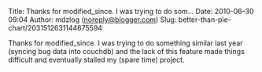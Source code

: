 Title: Thanks for modified_since.  I was trying to do som...
Date: 2010-06-30 09:04
Author: mdzlog (noreply@blogger.com)
Slug: better-than-pie-chart/2031512631144675594

Thanks for modified\_since. I was trying to do something similar last
year (syncing bug data into couchdb) and the lack of this feature made
things difficult and eventually stalled my (spare time) project.

